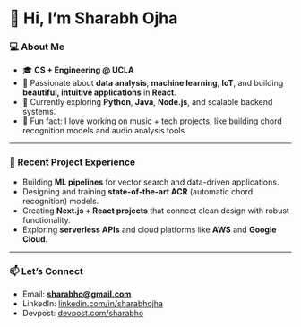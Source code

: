 # 👋 Hi, I’m **Sharabh Ojha**

### 💻 About Me

* 🎓 **CS + Engineering @ UCLA**
* 👀 Passionate about **data analysis**, **machine learning**, **IoT**, and building **beautiful, intuitive applications** in **React**.
* 🌱 Currently exploring **Python**, **Java**, **Node.js**, and scalable backend systems.
* 🎵 Fun fact: I love working on music + tech projects, like building chord recognition models and audio analysis tools.

---

### 🚀 Recent Project Experience

* Building **ML pipelines** for vector search and data-driven applications.
* Designing and training **state-of-the-art ACR** (automatic chord recognition) models.
* Creating **Next.js + React projects** that connect clean design with robust functionality.
* Exploring **serverless APIs** and cloud platforms like **AWS** and **Google Cloud**.

---

### 📫 Let’s Connect

* Email: **[sharabho@gmail.com](mailto:sharabho@gmail.com)**
* LinkedIn: [linkedin.com/in/sharabhojha](https://linkedin.com/in/sharabhojha)
* Devpost: [devpost.com/sharabho](https://devpost.com/sharabho)
